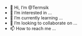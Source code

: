 - 👋 Hi, I’m @Termsik
- 👀 I’m interested in ...
- 🌱 I’m currently learning ...
- 💞️ I’m looking to collaborate on ...
- 📫 How to reach me ...

<!---
Termsik/Termsik is a ✨ special ✨ repository because its `README.md` (this file) appears on your GitHub profile.
You can click the Preview link to take a look at your changes.
--->
